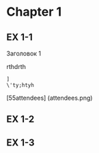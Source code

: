 # Chapter 1

## EX 1-1

Заголовок 1

rthdrth

```
]
\'ty;htyh

````

[55attendees] (attendees.png)


## EX 1-2

## EX 1-3